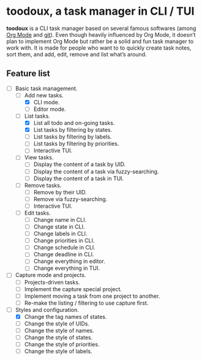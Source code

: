 # toodoux, a task manager in CLI / TUI

**toodoux** is a CLI task manager based on several famous softwares (among [Org Mode] and [git]).
Even though heavily influenced by Org Mode, it doesn’t plan to implement Org Mode but rather be a
solid and fun task manager to work with. It is made for people who want to to quickly create task
notes, sort them, and add, edit, remove and list what’s around.

## Feature list

- [ ] Basic task management.
  - [ ] Add new tasks.
    - [x] CLI mode.
    - [ ] Editor mode.
  - [ ] List tasks.
    - [x] List all todo and on-going tasks.
    - [x] List tasks by filtering by states.
    - [ ] List tasks by filtering by labels.
    - [ ] List tasks by filtering by priorities.
    - [ ] Interactive TUI.
  - [ ] View tasks.
    - [ ] Display the content of a task by UID.
    - [ ] Display the content of a task via fuzzy-searching.
    - [ ] Display the content of a task in TUI.
  - [ ] Remove tasks.
    - [ ] Remove by their UID.
    - [ ] Remove via fuzzy-searching.
    - [ ] Interactive TUI.
  - [ ] Edit tasks.
    - [ ] Change name in CLI.
    - [ ] Change state in CLI.
    - [ ] Change labels in CLI.
    - [ ] Change priorities in CLI.
    - [ ] Change schedule in CLI.
    - [ ] Change deadline in CLI.
    - [ ] Change everything in editor.
    - [ ] Change everything in TUI.
- [ ] Capture mode and projects.
  - [ ] Projects-driven tasks.
  - [ ] Implement the capture special project.
  - [ ] Implement moving a task from one project to another.
  - [ ] Re-make the listing / filtering to use capture first.
- [ ] Styles and configuration.
  - [x] Change the tag names of states.
  - [ ] Change the style of UIDs.
  - [ ] Change the style of names.
  - [ ] Change the style of states.
  - [ ] Change the style of priorities.
  - [ ] Change the style of labels.

[Org Mode]: https://orgmode.org
[git]: https://git-scm.com
